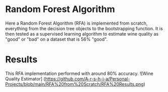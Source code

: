 # Random Forest Algorithm
Here a Random Forest Algorithm (RFA) is implemented from scratch, everything from the decision tree objects to the bootstrapping function. It is then tested as a supervised learning algorithm to estimate wine quality as "good" or "bad" on a dataset that is 56% "good".

# Results
This RFA implementation performed with around 80% accuracy.
![Wine Quality Estimator] (https://github.com/A-r-s-h-i-a/Personal-Projects/blob/main/RFA%20from%20Scratch/RFA%20Results.png)
